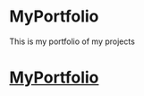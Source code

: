 # MyPortfolio
This is my portfolio of my projects

# [MyPortfolio](https://danielaaj12.github.io/MyPortfolio)

